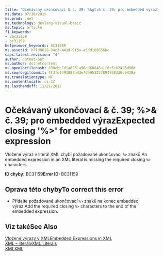 ```yaml
---
title: "Očekávaný ukončovací & č. 39; %&gt;& č. 39; pro embedded výraz"
ms.date: 07/20/2015
ms.prod: .net
ms.technology: devlang-visual-basic
ms.topic: article
f1_keywords:
- vbc31159
- bc31159
helpviewer_keywords: BC31159
ms.assetid: b7fd0628-04c3-443d-9f5a-a5dd186656be
caps.latest.revision: "4"
author: dotnet-bot
ms.author: dotnetcontent
ms.openlocfilehash: 898cbe1d1a8251a56ed60848a1f8e5cb2426d90d
ms.sourcegitcommit: 4f3fef493080a43e70e951223894768d36ce430a
ms.translationtype: MT
ms.contentlocale: cs-CZ
ms.lasthandoff: 11/21/2017
---
```

# <a name="expected-closing-39gt39-for-embedded-expression"></a><span data-ttu-id="73fdb-102">Očekávaný ukončovací & č. 39; %&gt;& č. 39; pro embedded výraz</span><span class="sxs-lookup"><span data-stu-id="73fdb-102">Expected closing &#39;%&gt;&#39; for embedded expression</span></span>
<span data-ttu-id="73fdb-103">Vložené výraz v literál XML chybí požadované ukončovací `%>` znaků.</span><span class="sxs-lookup"><span data-stu-id="73fdb-103">An embedded expression in an XML literal is missing the required closing `%>` characters.</span></span>  
  
 <span data-ttu-id="73fdb-104">**ID chyby:** BC31159</span><span class="sxs-lookup"><span data-stu-id="73fdb-104">**Error ID:** BC31159</span></span>  
  
## <a name="to-correct-this-error"></a><span data-ttu-id="73fdb-105">Oprava této chyby</span><span class="sxs-lookup"><span data-stu-id="73fdb-105">To correct this error</span></span>  
  
-   <span data-ttu-id="73fdb-106">Přidejte požadované ukončovací `%>` znaků na konec embedded výraz.</span><span class="sxs-lookup"><span data-stu-id="73fdb-106">Add the required closing `%>` characters to the end of the embedded expression.</span></span>  
  
## <a name="see-also"></a><span data-ttu-id="73fdb-107">Viz také</span><span class="sxs-lookup"><span data-stu-id="73fdb-107">See Also</span></span>  
 [<span data-ttu-id="73fdb-108">Vložené výrazy v XML</span><span class="sxs-lookup"><span data-stu-id="73fdb-108">Embedded Expressions in XML</span></span>](../../visual-basic/programming-guide/language-features/xml/embedded-expressions-in-xml.md)  
 [<span data-ttu-id="73fdb-109">XML – literály</span><span class="sxs-lookup"><span data-stu-id="73fdb-109">XML Literals</span></span>](../../visual-basic/language-reference/xml-literals/index.md)  
 [<span data-ttu-id="73fdb-110">XML</span><span class="sxs-lookup"><span data-stu-id="73fdb-110">XML</span></span>](../../visual-basic/programming-guide/language-features/xml/index.md)

